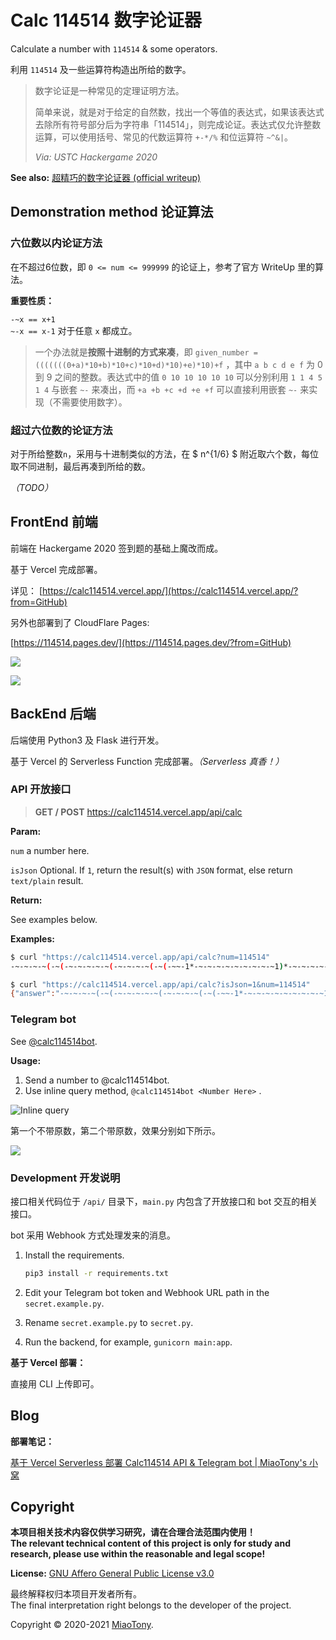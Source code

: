 # Calc 114514 数字论证器

Calculate a number with `114514` &amp; some operators.

利用 `114514` 及一些运算符构造出所给的数字。

> 数字论证是一种常见的定理证明方法。
>
> 简单来说，就是对于给定的自然数，找出一个等值的表达式，如果该表达式去除所有符号部分后为字符串「114514」，则完成论证。表达式仅允许整数运算，可以使用括号、常见的代数运算符 `+-*/%` 和位运算符 `~^&|`。
>
> *Via: USTC Hackergame 2020*

**See also:**  [超精巧的数字论证器 (official writeup)](https://github.com/USTC-Hackergame/hackergame2020-writeups/blob/master/official/%E8%B6%85%E7%B2%BE%E5%B7%A7%E7%9A%84%E6%95%B0%E5%AD%97%E8%AE%BA%E8%AF%81%E5%99%A8/README.md)



## Demonstration method  论证算法

### 六位数以内论证方法

在不超过6位数，即 `0 <= num <= 999999` 的论证上，参考了官方 WriteUp 里的算法。

**重要性质：**

`-~x == x+1`  
`~-x == x-1` 对于任意 `x` 都成立。

> 一个办法就是**按照十进制的方式来凑**，即 `given_number = (((((((0+a)*10+b)*10+c)*10+d)*10)+e)*10)+f` ，其中 `a b c d e f` 为 0 到 9 之间的整数。表达式中的值 `0 10 10 10 10 10` 可以分别利用 `1 1 4 5 1 4` 与嵌套 `~-` 来凑出，而 `+a +b +c +d +e +f` 可以直接利用嵌套 `~-` 来实现（不需要使用数字）。

### 超过六位数的论证方法

对于所给整数`n`，采用与十进制类似的方法，在 $ n^{1/6} $ 附近取六个数，每位取不同进制，最后再凑到所给的数。

*（TODO）*



## FrontEnd  前端

前端在 Hackergame 2020 签到题的基础上魔改而成。

基于 Vercel 完成部署。

详见： [https://calc114514.vercel.app/](https://calc114514.vercel.app/?from=GitHub)

另外也部署到了 CloudFlare Pages:  

[https://114514.pages.dev/](https://114514.pages.dev/?from=GitHub)

![](img/image-20201112225921026.png)

![](img/image-20201112225938571.png)


## BackEnd  后端

后端使用 Python3 及 Flask 进行开发。

基于 Vercel 的 Serverless Function 完成部署。*（Serverless 真香！）*

### API 开放接口

> **GET / POST** https://calc114514.vercel.app/api/calc

**Param:**

`num` a number here.

`isJson` Optional. If `1`, return the result(s) with `JSON` format, else return `text/plain` result.

**Return:**

See examples below.

**Examples:**

```bash
$ curl "https://calc114514.vercel.app/api/calc?num=114514"
-~-~-~-~(-~(-~-~-~-~-~(-~-~-~-~(-~(-~~-1*-~-~-~-~-~-~-~-~-~1)*-~-~-~-~-~-~4)*-~-~-~-~-~5)*-~-~-~-~-~-~-~-~-~1)*-~-~-~-~-~-~4)

$ curl "https://calc114514.vercel.app/api/calc?isJson=1&num=114514"
{"answer":"-~-~-~-~(-~(-~-~-~-~-~(-~-~-~-~(-~(-~~-1*-~-~-~-~-~-~-~-~-~1)*-~-~-~-~-~-~4)*-~-~-~-~-~5)*-~-~-~-~-~-~-~-~-~1)*-~-~-~-~-~-~4)","number":"114514"}
```



### Telegram bot

See [@calc114514bot](https://t.me/calc114514bot).

**Usage:**

1. Send a number to @calc114514bot.
2. Use inline query method, `@calc114514bot <Number Here>` .

![Inline query](img/image-20201112224730824.png)

第一个不带原数，第二个带原数，效果分别如下所示。

![](img/image-20201112224905498.png)

### Development 开发说明

接口相关代码位于 `/api/` 目录下，`main.py` 内包含了开放接口和 bot 交互的相关接口。

bot 采用 Webhook 方式处理发来的消息。

1. Install the requirements.

   ```bash
   pip3 install -r requirements.txt
   ```

2. Edit your Telegram bot token and Webhook URL path in the `secret.example.py`.

3. Rename `secret.example.py` to `secret.py`.

4. Run the backend, for example, `gunicorn main:app`.

**基于 Vercel 部署：**

直接用 CLI 上传即可。


## Blog

**部署笔记：**  

[基于 Vercel Serverless 部署 Calc114514 API & Telegram bot | MiaoTony's 小窝](https://miaotony.xyz/2020/11/18/Server_Vercel_Calc114514/?from=GitHub)


## Copyright

**本项目相关技术内容仅供学习研究，请在合理合法范围内使用！**  
**The relevant technical content of this project is only for study and research, please use within the reasonable and legal scope!**

**License:**
[GNU Affero General Public License v3.0](https://github.com/miaotony/calc114514/blob/master/LICENSE)

最终解释权归本项目开发者所有。  
The final interpretation right belongs to the developer of the project.

Copyright © 2020-2021 [MiaoTony](https://github.com/miaotony).

